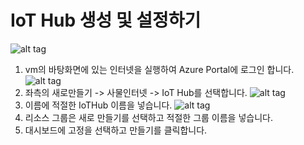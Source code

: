 # IoT Hub 생성 및 설정하기

   ![alt tag](https://github.com/janghe11/IoT_Hands-On-Lab/blob/master/pictures/)
1. vm의 바탕화면에 있는 인터넷을 실행하여 Azure Portal에 로그인 합니다.
   ![alt tag](https://github.com/janghe11/IoT_Hands-On-Lab/blob/master/pictures/)
2. 좌측의 새로만들기 -> 사물인터넷 -> IoT Hub를 선택합니다.
   ![alt tag](https://github.com/janghe11/IoT_Hands-On-Lab/blob/master/pictures/)
3. 이름에 적절한 IoTHub 이름을 넣습니다.
   ![alt tag](https://github.com/janghe11/IoT_Hands-On-Lab/blob/master/pictures/)
4. 리소스 그룹은 새로 만들기를 선택하고 적절한 그룹 이름을 넣습니다.
5. 대시보드에 고정을 선택하고 만들기를 클릭합니다.
